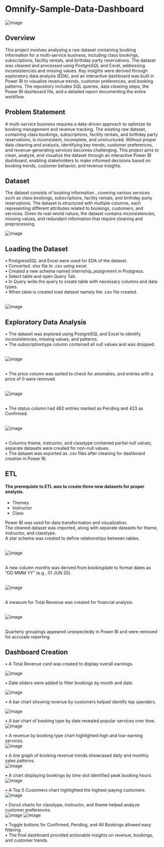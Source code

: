 # Omnify-Sample-Data-Dashboard

![image](https://github.com/user-attachments/assets/7820a654-8a74-4caa-a177-a600b3a7c5a9)

## Overview
This project involves analyzing a raw dataset containing booking information for a multi-service business, including class bookings, subscriptions, facility rentals, and birthday party reservations. The dataset was cleaned and processed using PostgreSQL and Excel, addressing inconsistencies and missing values. Key insights were derived through exploratory data analysis (EDA), and an interactive dashboard was built in Power BI to visualize revenue trends, customer preferences, and booking patterns. The repository includes SQL queries, data cleaning steps, the Power BI dashboard file, and a detailed report documenting the entire workflow.

## Problem Statement
A multi-service business requires a data-driven approach to optimize its booking management and revenue tracking. The existing raw dataset, containing class bookings, subscriptions, facility rentals, and birthday party reservations, is inconsistent, incomplete, and unstructured. Without proper data cleaning and analysis, identifying key trends, customer preferences, and revenue-generating services becomes challenging. This project aims to clean, analyze, and visualize the dataset through an interactive Power BI dashboard, enabling stakeholders to make informed decisions based on booking trends, customer behavior, and revenue insights.

## Dataset
The dataset consists of booking information , covering various services such as class bookings, subscriptions, facility rentals, and birthday party reservations. The dataset is structured with multiple columns, each representing different attributes related to bookings, customers, and services. Given its real-world nature, the dataset contains inconsistencies, missing values, and redundant information that require cleaning and preprocessing.
<br>

![image](https://github.com/user-attachments/assets/dad80c12-ff1b-4d03-9d78-dd0432df8589)


## Loading the Dataset
• PostgressSQL and Excel were used for EDA of the dataset.<br>
•	Converted .xlsx file to .csv using excel.<br>
•	Created a new schema named internship_assignment in Postgress.<br>
•	Select table and open Query Tab.<br>
•	In Query write the query to create table with necessary columns and data types.<br>
•	When table is created load dataset namely the .csv file created.<br>
<br>

![image](https://github.com/user-attachments/assets/485a2ab1-13aa-4b92-9a58-b7c5fe091c76)


## Exploratory Data Analysis
• The dataset was explored using PostgreSQL and Excel to identify inconsistencies, missing values, and patterns.<br>
• The subscriptiontype column contained all null values and was dropped.<br>
<br>

![image](https://github.com/user-attachments/assets/91f05dee-4175-4936-bbe1-d128307111b9)

<br>
• The price column was sorted to check for anomalies, and entries with a price of 0 were removed.<br>
<br>

![image](https://github.com/user-attachments/assets/6abb1152-d205-4a7c-8c69-f535a8ac7409)

<br>
• The status column had 462 entries marked as Pending and 423 as Confirmed.<br>
<br>

![image](https://github.com/user-attachments/assets/c0620fce-faf3-4f2e-97ef-f08b3fce4e68)

<br>
• Columns theme, instructor, and classtype contained partial null values; separate datasets were created for non-null values.<br>
• The dataset was exported as .csv files after cleaning for dashboard creation in Power BI.<br>

## ETL
#### The prerequiste to ETL was to create three new datasets for proper analysis.
- Themes
- Instructor
- Class

Power BI was used for data transformation and visualization.<br>
The cleaned dataset was imported, along with separate datasets for theme, instructor, and classtype.<br>
A star schema was created to define relationships between tables.<br>
<br>

![image](https://github.com/user-attachments/assets/8959f55e-d02b-44e5-bcc2-4b41809be8fe)

<br>
A new column months was derived from bookingdate to format dates as “DD MMM YY” (e.g., 01 JUN 25).<br>
<br>

![image](https://github.com/user-attachments/assets/7f208c76-6fbe-4676-85fb-b5089e7674b8)

<br>
A measure for Total Revenue was created for financial analysis.<br>
<br>

![image](https://github.com/user-attachments/assets/c6cfaf89-eb9d-42db-bad2-aba84527c83b)

<br>
Quarterly groupings appeared unexpectedly in Power BI and were removed for accurate reporting.<br>

## Dashboard Creation
• A Total Revenue card was created to display overall earnings.<br>


![image](https://github.com/user-attachments/assets/08484be7-ed79-427a-a24a-a0a70f520def)


• Date sliders were added to filter bookings by month and date.<br>

![image](https://github.com/user-attachments/assets/e2c3a831-be68-4b90-935d-50ab2bd2a644)


• A bar chart showing revenue by customers helped identify top spenders.<br>

![image](https://github.com/user-attachments/assets/5fc11bf2-1c88-4499-a2ee-bba88f1f28db)

• A bar chart of booking type by date revealed popular services over time.<br>
![image](https://github.com/user-attachments/assets/68e815a6-8d4c-4a36-a9ea-d0bea2cb1125)

• A revenue by booking type chart highlighted high and low-earning services.<br>
![image](https://github.com/user-attachments/assets/1dd5d2a7-17d9-4822-89b8-26d15ed11dbd)

• A line graph of booking revenue trends showcased daily and monthly sales patterns.<br>
![image](https://github.com/user-attachments/assets/0062c1b6-f7ae-4b38-b90e-233cf8dc4474)

• A chart displaying bookings by time slot identified peak booking hours.<br>
![image](https://github.com/user-attachments/assets/12d9611f-f95f-429f-8745-e2bde48e0973)

• A Top 5 Customers chart highlighted the highest-paying customers.<br>
![image](https://github.com/user-attachments/assets/338c98e0-51d1-4bad-96c2-546251064944)

• Donut charts for classtype, instructor, and theme helped analyze customer preferences.<br>
![image](https://github.com/user-attachments/assets/fbf89305-68c5-47b5-a52d-f968abfd92c4)  ![image](https://github.com/user-attachments/assets/803e43b7-3458-4e04-afaf-78d0e6fec83e)


• Toggle buttons for Confirmed, Pending, and All Bookings allowed easy filtering.<br>
• The final dashboard provided actionable insights on revenue, bookings, and customer trends.<br>

